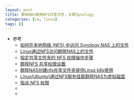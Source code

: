 ```yaml
---
layout: post
title: 群晖NAS使用NFS共享文件，关联Synology
categories: [cm, linux]
tags: []
---
```


* 参考
  * [如何在本地网络 (NFS) 中访问 Synology NAS 上的文件](https://kb.synology.cn/zh-cn/DSM/tutorial/How_to_access_files_on_Synology_NAS_within_the_local_network_NFS)
  * [Linux通过NFS访问群晖NAS上的文件](https://www.unwit.cn/zsk/11.shtml)
  * [指定共享文件夹的 NFS 权限操作步骤](https://www.suncan.com.cn/archives/5840)
  * [群晖NFS 共享权限设置](https://www.jianshu.com/p/6cfca5f0dd21)
  * [群晖NAS创建nfs共享文件夹提供Linux k8s使用](https://frps.cn/57.html)
  * [Linux(Ubuntu)通过NFS服务挂载群晖NAS为虚拟磁盘](https://www.caidhome.cn/details/414)
  * [指派 NFS 权限](https://kb.synology.cn/zh-cn/DSM/help/DSM/AdminCenter/file_share_privilege_nfs?version=6)
  * []()
  * []()

